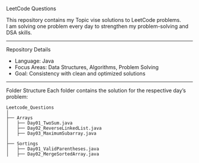 LeetCode Questions

This repository contains my Topic vise solutions to LeetCode problems.  
I am solving one problem every day to strengthen my problem-solving and DSA skills.

---

Repository Details
- Language: Java  
- Focus Areas: Data Structures, Algorithms, Problem Solving  
- Goal: Consistency with clean and optimized solutions  

---

Folder Structure
Each folder contains the solution for the respective day’s problem:


```
Leetcode_Questions
│
├── Arrays
│   ├── Day01_TwoSum.java
│   ├── Day02_ReverseLinkedList.java
│   ├── Day03_MaximumSubarray.java
│
├── Sortings
│   ├── Day01_ValidParentheses.java
│   ├── Day02_MergeSortedArray.java

```
